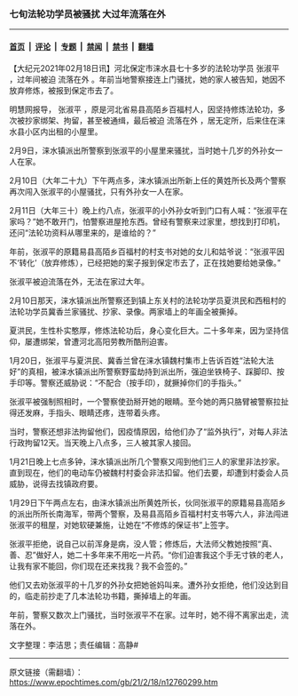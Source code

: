 ### 七旬法轮功学员被骚扰 大过年流落在外

---

#### [首页](../../../..?n12760299) &nbsp;|&nbsp; [评论](../../../../../epoch-comment?n12760299) &nbsp;|&nbsp; [专题](../../../../../epoch-special?n12760299) &nbsp;|&nbsp; [禁闻](../../../../../epoch-news?n12760299) &nbsp;|&nbsp; [禁书](../../../../../books?n12760299) &nbsp;|&nbsp; [翻墙](https://github.com/gfw-breaker/nogfw/blob/master/README.md?n12760299)


<div class="post_content" id="artbody" itemprop="articleBody">
 <!-- article content begin -->
 <p>
  【大纪元2021年02月18日讯】河北保定市涞水县七十多岁的法轮功学员
  <ok href="https://www.epochtimes.com/gb/tag/%E5%BC%A0%E6%B7%91%E5%B9%B3.html">
   张淑平
  </ok>
  ，过年间被迫
  <ok href="https://www.epochtimes.com/gb/tag/%E6%B5%81%E8%90%BD%E5%9C%A8%E5%A4%96.html">
   流落在外
  </ok>
  。年前当地警察接连上门骚扰，她的家人被告知，她因不放弃修炼，被报到保定市去了。
 </p>
 <p>
  明慧网报导，
  <ok href="https://www.epochtimes.com/gb/tag/%E5%BC%A0%E6%B7%91%E5%B9%B3.html">
   张淑平
  </ok>
  ，原是河北省易县高陌乡百福村人，因坚持修炼法轮功，多次被抄家绑架、拘留，甚至被通缉，最后被迫
  <ok href="https://www.epochtimes.com/gb/tag/%E6%B5%81%E8%90%BD%E5%9C%A8%E5%A4%96.html">
   流落在外
  </ok>
  ，居无定所，后来住在涞水县小区内出租的小屋里。
 </p>
 <p>
  2月9日，涞水镇派出所警察到张淑平的小屋里来骚扰，当时她十几岁的外孙女一人在家。
 </p>
 <p>
  2月10日（大年二十九）下午两点多，涞水镇派出所新上任的黄姓所长及两个警察再次闯入张淑平的小屋骚扰，只有外孙女一人在家。
 </p>
 <p>
  2月11日（大年三十）晚上约八点，张淑平的小外孙女听到门口有人喊：“张淑平在家吗？”她不敢开门，怕警察进屋抢东西。曾经有警察来过家里，想找到打印机，还问“法轮功资料从哪里来的，是谁给的？”
 </p>
 <p>
  年前，张淑平的原籍易县高陌乡百福村的村支书对她的女儿和姑爷说：“张淑平因不‘转化’（放弃修炼），已经把她的案子报到保定市去了，正在找她要给她录像。”
 </p>
 <p>
  张淑平被迫流落在外，无法在家过大年。
 </p>
 <p>
  2月10日那天，涞水镇派出所警察还到镇上东关村的法轮功学员夏洪民和西租村的法轮功学员冀香兰家骚扰、抄家、录像。两家墙上的年画全被撕掉。
 </p>
 <p>
  夏洪民，生性朴实憨厚，修炼法轮功后，身心变化巨大。二十多年来，因为坚持信仰，屡遭绑架，曾遭河北高阳劳教所酷刑迫害。
 </p>
 <p>
  1月20日，张淑平与夏洪民、冀香兰曾在涞水镇魏村集市上告诉百姓“法轮大法好”的真相，被涞水镇派出所警察野蛮劫持到派出所，强迫坐铁椅子、踩脚印、按手印等。警察还威胁说：“不配合（按手印），就撅掉你们的手指头。”
 </p>
 <p>
  张淑平被强制照相时，一个警察使劲掰开她的眼睛。至今她的两只胳臂被警察拉扯得还发麻，手指头、眼睛还疼，连带着头疼。
 </p>
 <p>
  当时，警察还想非法拘留他们，因疫情原因，给他们办了“监外执行”，对每人非法行政拘留12天。当天晚上八点多，三人被其家人接回。
 </p>
 <p>
  1月21日晚上七点多钟，涞水镇派出所几个警察又闯到他们三人的家里非法抄家。直到现在，他们的电动车仍被魏村村委会非法扣留。他们去要，却遭到村委会人员威胁，说得去找镇政府要。
 </p>
 <p>
  1月29日下午两点左右，由涞水镇派出所黄姓所长，伙同张淑平的原籍易县高陌乡的派出所所长南海军，带两个警察，及易县高陌乡百福村村支书等六人，非法闯进张淑平的租屋，对她软硬兼施，让她在“不修炼的保证书”上签字。
 </p>
 <p>
  张淑平拒绝，说自己以前浑身是病，没人管；修炼后，大法师父教她按照“真、善、忍”做好人，她二十多年来不用吃一片药。“你们迫害我这个手无寸铁的老人，让我有家不能回，你们现在还来找我？我不会签的。”
 </p>
 <p>
  他们又去劝张淑平的十几岁的外孙女把她爸妈叫来。遭外孙女拒绝，他们没达到目的，临走前抄走了几本法轮功书籍，撕掉墙上的年画。
 </p>
 <p>
  年前，警察又数次上门骚扰，当时张淑平不在家。过年时，她不得不离家出走，流落在外。
 </p>
 <p>
  文字整理：李洁思；责任编辑：高静#
 </p>
 <!-- article content end -->
 <div id="below_article_ad">
 </div>
</div>


---

原文链接（需翻墙）：https://www.epochtimes.com/gb/21/2/18/n12760299.htm